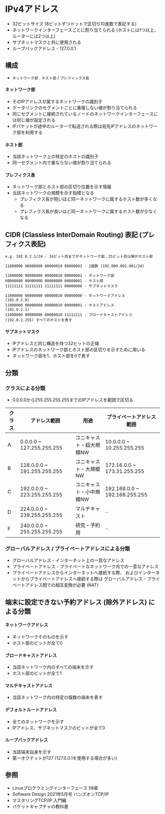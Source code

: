 # IPv4アドレス
- 32ビットサイズ (8ビットずつドットで区切り10進数で表記する)
- ネットワークインターフェースごとに割り当てられる (ホストには1つ以上、ルーターには2つ以上)
- サブネットマスクと共に使用される
- ループバックアドレス - 127.0.0.1

## 構成
- `ネットワーク部` . `ホスト部` / `プレフィックス長`

#### ネットワーク部
- そのIPアドレスが属するネットワークの識別子
- データリンクのセグメントごとに重複しない値が割り当てられる
- 同じセグメントに接続されているノードのネットワークインターフェースには同じ値が設定される
- IPパケットが途中のルーターで転送される際は宛先IPアドレスのネットワーク部を利用する

#### ホスト部
- 当該ネットワーク上の特定のホストの識別子
- 同一セグメント内で重ならない値が割り当てられる

#### プレフィクス長
- ネットワーク部とホスト部の区切り位置を示す情報
- 当該ネットワークの規模を示す指標となる
  - プレフィクス長が短いほど同一ネットワークに属するホスト数が多くなる
  - プレフィクス長が長いほど同一ネットワークに属するホスト数が少なくなる

## CIDR (Classless InterDomain Routing) 表記 (プレフィクス表記)

```
e.g. 192.0.2.1/24 - 24ビット目までがネットワーク部、25ビット目以降がホスト部

11000000 00000000 00000010 00000001 - 2進数 (192.000.002.001/24)

11000000 00000000 00000010 00000001 - ネットワーク部
00000000 00000000 00000000 00000001 - ホスト部
11111111 11111111 11111111 00000000 - サブネットマスク

11000000 00000000 00000010 00000000 - ネットワークアドレス     (192.0.2.0)
11000000 00000000 00000010 00000001 - ホストアドレス           (192.0.2.1)
11000000 00000000 00000010 11111111 - ブロードキャストアドレス (192.0.2.255) すべてのホストを表す
```

#### サブネットマスク
- IPアドレスと同じ構造を持つ32ビットの正値
- IPアドレスのネットワーク部とホスト部の区切りを示すために用いる
- ネットワーク部を1、ホスト部を0で表す

## 分類
### クラスによる分類
- 0.0.0.0から255.255.255.255までのIPアドレスを範囲で区切る

| クラス | アドレス範囲                | 用途                     | プライベートアドレス範囲      |
| -      | -                           | -                        | -                             |
| A      | 0.0.0.0   ~ 127.255.255.255 | ユニキャスト・超大規模NW | 10.0.0.0    ~ 10.255.255.255  |
| B      | 128.0.0.0 ~ 191.255.255.255 | ユニキャスト・大規模NW   | 172.16.0.0  ~ 173.31.255.255  |
| C      | 192.0.0.0 ~ 223.255.255.255 | ユニキャスト・小中規模NW | 192.168.0.0 ~ 192.168.255.255 |
| D      | 224.0.0.0 ~ 239.255.255.255 | マルチキャスト           | -                             |
| F      | 240.0.0.0 ~ 255.255.255.255 | 研究・予約用             | -                             |

### グローバルアドレス / プライベートアドレスによる分類
- グローバルアドレス - インターネット上の一意なアドレス
- プライベートアドレス - プライベートなネットワーク内での一意なアドレス
- プライベートアドレスからインターネットへ接続する際、
  およびインターネットからプライベートアドレスへ接続する際は
  グローバルアドレス - プライベートアドレス間での相互変換が必要 (NAT)

## 端末に設定できない予約アドレス (除外アドレス) による分類
#### ネットワークアドレス
- ネットワークそのものを示す
- ホスト部のビットが全て0

#### ブロードキャストアドレス
- 当該ネットワーク内のすべての端末を示す
- ホスト部のビットが全て1

#### マルチキャストアドレス
- 当該ネットワーク内の特定の複数の端末を表す

#### デフォルトルートアドレス
- 全てのネットワークを示す
- IPアドレス、サブネットマスクのビットが全て0

#### ループバックアドレス
- 当該端末自身を示す
- 第一オクテットが127 (127.0.0.1を使用する場合が多い)

## 参照
- Linuxプログラミングインターフェース 58章
- Software Design 2021年5月号 ハンズオンTCP/IP
- マスタリングTCP/IP 入門編
- パケットキャプチャの教科書
